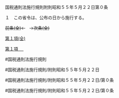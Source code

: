 国税通則法施行規則附則昭和５５年５月２２日第０条

１　この省令は、公布の日から施行する。

~~前条(全)←~~　~~→次条(全)~~

[第１項(全)](国税通則法施行規則附則昭和５５年５月２２日第０条第１項_.md)  

[第１項 　 ](国税通則法施行規則附則昭和５５年５月２２日第０条第１項.md)  

#国税通則法施行規則

#国税通則法施行規則/附則昭和５５年５月２２日

#国税通則法施行規則/附則昭和５５年５月２２日/第０条

#国税通則法施行規則/附則昭和５５年５月２２日/第０条


